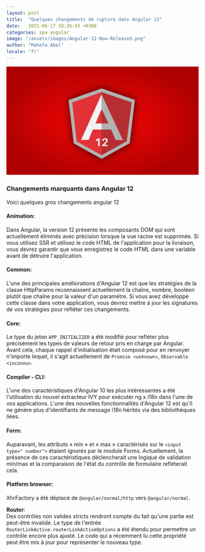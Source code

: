 ```yaml
---
layout: post
title:  "Quelques changements de rupture dans Angular 12"
date:   2021-06-17 18:26:45 +0300
categories: spa angular
image: "/assets/images/Angular-12-Now-Released.png"
author: "Mahefa Abel"
locale: "fr"
---
```


![Angular 12](/assets/images/Angular-12-Now-Released.png)

### Changements marquants dans Angular 12

Voici quelques gros changements angular 12

#### Animation:

Dans Angular, la version 12 présente les composants DOM qui sont actuellement éliminés avec précision lorsque la vue racine est supprimée. Si vous utilisez SSR et utilisez le code HTML de l'application pour la livraison, vous devrez garantir que vous enregistrez le code HTML dans une variable avant de détruire l'application.

#### Common:

L'une des principales améliorations d'Angular 12 est que les stratégies de la classe HttpParams reconnaissent actuellement la chaîne, nombre, booléen plutôt que chaîne pour la valeur d'un paramètre. Si vous avez développé cette classe dans votre application, vous devrez mettre à jour les signatures de vos stratégies pour refléter ces changements.

#### Core:

Le type du jeton `APP_INITIALIZER` a été modifié pour refléter plus précisément les types de valeurs de retour pris en charge par Angular. Avant cela, chaque rappel d'initialisation était composé pour en renvoyer n'importe lequel, il s'agit actuellement de `Promise <unknown>`, `Observable <inconnu>`.

#### Compiler - CLI:

L'une des caractéristiques d'Angular 10 les plus intéressantes a été l'utilisation du nouvel extracteur IVY pour exécuter ng x i18n dans l'une de vos applications. L'une des nouvelles fonctionnalités d'Angular 12 est qu'il ne génère plus d'identifiants de message i18n hérités via des bibliothèques liées.

#### Form:

Auparavant, les attributs « min » et « max » caractérisés sur le `<input type=" number">` étaient ignorés par le module Forms. Actuellement, la présence de ces caractéristiques déclencherait une logique de validation min/max et la comparaison de l'état du contrôle de formulaire refléterait cela. 

#### Platform browser:

XhrFactory a été déplacé de `@angular/normal/http` vers `@angular/normal`.

**Router**:  
Des contrôles non valides stricts rendront compte du fait qu'une partie est peut-être invalide. Le type de l'entrée `RouterLinkActive.routerLinkActiveOptions` a été étendu pour permettre un contrôle encore plus ajusté. Le code qui a récemment lu cette propriété peut être mis à jour pour représenter le nouveau type.